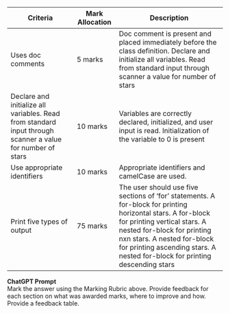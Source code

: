 
| Criteria                                                                                                   | Mark Allocation | Description                                                                                                                                                                                                                                                                             |
|------------------------------------------------------------------------------------------------------------|-----------------|-----------------------------------------------------------------------------------------------------------------------------------------------------------------------------------------------------------------------------------------------------------------------------------------|
| Uses doc comments                                                                                          | 5 marks         | Doc comment is present and placed immediately before the class definition. Declare and initialize all variables. Read from standard input through scanner a value for number of stars                                                                                                   |
| Declare and initialize all variables. Read from standard input through scanner a value for number of stars | 10 marks        | Variables are correctly declared, initialized, and user input is read. Initialization of the variable to 0 is present                                                                                                                                                                   |
| Use appropriate identifiers                                                                                | 10 marks        | Appropriate identifiers and camelCase are used.                                                                                                                                                                                                                                         |
| Print five types of output                                                                                 | 75 marks        | The user should use five sections of ‘for’ statements. A for-block for printing horizontal stars. A for-block for printing vertical stars. A nested for-block for printing nxn stars. A nested for-block for printing ascending stars. A nested for-block for printing descending stars |

**ChatGPT Prompt**  
Mark the answer using the Marking Rubric above. Provide feedback for each section on what was awarded marks, where to improve and how. Provide a feedback table.
